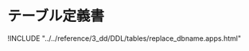 # テーブル定義書

!INCLUDE "../../reference/3_dd/DDL/tables/replace_dbname.apps.html"

<script>document.body.getElementsByClassName("markdown-section")[0].innerHTML = document.body.getElementsByClassName("markdown-section")[0].innerHTML.replace(/replace_dbname/g, "").replace(/8.0.20/g, "MYSQL 8.0.20");</script>

